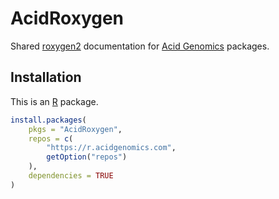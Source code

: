 # AcidRoxygen

Shared [roxygen2][] documentation for [Acid Genomics][] packages.

## Installation

This is an [R][] package.

```r
install.packages(
    pkgs = "AcidRoxygen",
    repos = c(
        "https://r.acidgenomics.com",
        getOption("repos")
    ),
    dependencies = TRUE
)
```

[acid genomics]: https://acidgenomics.com/
[r]: https://www.r-project.org/
[roxygen2]: https://roxygen2.r-lib.org/

